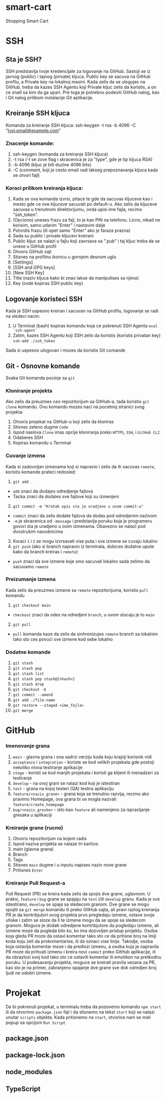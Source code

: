 # smart-cart
Shopping Smart Cart

# SSH
## Sta je SSH?
SSH predstavlja tvoje kredencijale za logovanje na GitHub. Sastoji se iz javnog (public) i tajnog (private) kljuca. Public key se sacuva na GitHub profilu, a Private key na lokalnoj masini. Kada zelis da se ulogujes na GitHub, treba da kazes SSH Agentu koji Private kljuc zelis da koristis, a on ce znati sa kim da ga upari. Pre toga je potrebno podesiti GitHub nalog, kao i Git nalog prilikom instalacije Git aplikacije.

## Kreiranje SSH kljuca
Komanda za kreiranje SSH kljuca:
ssh-keygen -t rsa -b 4096 -C "tvoj.email@example.com"

### Znacenje komande:
1. ssh-keygen (komanda za kreiranje SSH kljuca)
2. -t rsa (-t se zove flag i skracenica je za "type", gde je tip kljuca RSA)
3. -b 4096 (kljuc je biti duzine 4096 bits)
4. -C (comment, koji je cesto email radi lakseg prepoznavanja kljuca kada se otvori fajl)

### Koraci prilikom kreiranja kljuca:
1. Kada se ova komanda izvrsi, pitace te gde da sacuvas kljuceve kao i mesto gde ce ove kljuceve sacuvati po default-u. Ako zelis da kljuceve sacuvas u trenutnom direktorijumu, onda upisi ime fajla, recimo "ssh_token".
2. (Opciono) uneses frazu za fajl, to je kao PIN na telefonu. Licno, nikad ne korisim, samo udarim "Enter" i nastavim dalje
3. Potvrdis frazu (ili opet samo "Enter" ako je faraza prazna)
4. Sada su public i private kljucevi kreirani
5. Public kljuc se nalazi u fajlu koji zavrsava sa ".pub" i taj kljuc treba da se unese u GitHub profil
  1. Otvoris GitHub sajt
  2. Stisnes na profilnu ikonicu u gornjem desnom uglu
  3. [Settings]
  4. [SSH and GPG keys]
  5. [New SSH Key]
  6. Title (naziv kljuca kako bi znao lakse da manipulises sa njima)
  7. Key (ovde kopiras SSH public key)

## Logovanje koristeci SSH
Kada je SSH uspesno kreiran i sacuvan na GitHub profilu, logovanje se radi na sledeci nacin:
1. U Terminal (bash) kopiras komandu koja ce pokrenuti SSH Agenta
  ``eval `ssh-agent` ``
2. Zatim, kazes SSH Agentu koji SSH zelis da koristis (koristis privatan key)
  `ssh-add ./ssh_token`

Sada si uspesno ulogovan i mozes da koristis Git comande


## Git - Osnovne komande

Svaka Git komanda pocinje sa `git`

### Kloniranje projekta
Ako zelis da preuzmes ceo repozitorijum sa GitHub-a, tada koristis `git clone` komandu.
Ovu komandu mozes naci na pocetnoj stranici svog projekta
1. Otvoris projekat na GitHub-u koji zelis da kloniras
2. Stisnes zeleno dugme `Code`
3. Ispod naslova `Clone` imas opcije kloniranja preko `HTTPS`, `SSH`, i `GitHub CLI`
4. Odaberes SSH
5. Kopiras komandu u Terminal

### Cuvanje izmena
Kada si zadovoljan izmenama koji si napravio i zelis da ih sacuvas `remote`, koristis komande prateci redosled:
1. `git add .`
  - `add` znaci da dodajes odredjenje fajlova
  - Tacka znaci da dodales sve fajlove koji su izmenjeni
2. `git commit -m "Kratak opis sta je uradjeno u ovom commit-u"`
  - `commit` znaci da zelis dodate fajlova da dodas pod odredjenim nazivom
  - `-m` je skracenica od `-message` i predstavlja poruku koja je programeru govori sta je uradjeno u ovim izmenama. Obavezno se nalazi pod dvostrukim navodnicima
3. Koraci `1` i `2` se mogu izvrsavati vise puta i sve izmene se cuvaju lokalno
4. `git push` (ako si branch napravio iz terminala, dobices dodatne upute kako da branch kreiras i `remote`)
  - `push` znaci da sve izmene koje smo sacuvali lokalno sada zelimo da sacuvamo `remote`

### Preizumanje izmena
Kada zelis da preuzmes izmene sa `remote` repozitorijuma, koristis `pull` komandu
1. `git checkout main`
  - `checkout` znaci da odes na odredjeni `branch`, u ovom slucaju je to `main`
2. `git pull`
  - `pull` komanda kaze da zelis da sinhronizujes `remote` branch sa lokalnim tako sto ces povuci sve izmene kod sebe lokalno

### Dodatne komande
1. `git stash`
2. `git stash pop`
3. `git stash list`
4. `git stash pop stash@{<hash>}`
5. `git stash drop`
6. `git checkout -b`
7. `git commit --amend`
8. `git add ./file-name`
9. `git restore --staged <ime_fajla>`
10. `git merge`


# GitHub

### Imenovanje grana
1. `main`                       - glavna grana i ona sadrzi verziju koda koju krajnji korisnik vidi
2. `acceptance` i `integration` - koriste se kod velikih projekata gde postoji nekoliko nivoa testiranje aplikacije
3. `stage`                      - koristi se kod manjih projekata i koristi ga klijent ili menadzeri za testiranje
4. `develop`                    - na ovoj grani se nalazi kod koji je istestiran
5. `test`                       - grana na kojoj testeri (QA) testira aplikaciju
6. `feature/<naziv_grane>`      - grana koja se trenutno razvija, recimo ako pravimo Homepage, ova grana bi se mogla nazvati `feature/create_homepage`
7. `bug/<naziv_greske>`         - isto kao `feature` ali namenjeno za ispravljanje gresaka u aplikaciji

### Kreiranje grane (rucno)
1. Otvoris repozitorijum na kojem radis
2.  Ispod naziva projekta se nalaze tri kartice:
  1. main (glavna grana)
  2. Branch
  3. Tags
3. Stisnes `main` dugme i u inputu napises naziv nove grane
4. Pritisnes `Enter`

### Kreiranje Pull Request-a
Pull Request (PR) se kreira kada zelis da spojis dve grane, uglavnom. U praksi, `feature` i `bug` grane se spajaju na `test` i/ili `develop` granu. Kada je sve istestirano, `develop` se spaja sa sledecom granom.
Dve grane se mogu spojiti sa `git merge` komandu ili preko GitHub sajta, ali pravi razlog kreiranja PR je da kontribjutori ovog projekta prvo pregledaju izmene, ostave svoje utiske i zatim se sloze da li te izmene mogu da se spoje sa sledecom granom. Moguce je dodati odredjene kontribjutore da pogledaju izmene, ali izmene moze da pogleda bilo ko, ko ima dozvoljen pristup projektu.
Osoba koja gleda PR moze da ostavi komentar tako sto ce da pritisne broj na liniji koda koju zeli da prokomentarise, ili da oznaci vise linije. Takodje, osoba koja ostavlja komentar moze i da predlozi izmenu, a osoba koja je napravila PR moze da prihvati izmenu i kreira novi `commit` preko GitHub aplikacije, ili da obrazlozi svoj kod tako sto ce ostaviti komentar ili emotikon na pretkodnu poruku.
U podesavanju projekta, moguce se kreirati pravila vezana za PR, kao sto je na primer, zabranjeno spajanje dve grane sve dok odredjen broj ljudi ne odobri izmene.


# Projekat
Da bi pokrenuli projekat, u terminalu treba da pozovemo komandu `npm start` ili da otvorimo `package.json` fajl i da stisnemo na tekst `start` koji se nalazi unutar `scripts` objekta. Kada pritisnemo na `start`, otvorice nam se mali popup sa opcijom `Run Script`

## package.json

## package-lock.json

## node_modules

## TypeScript
